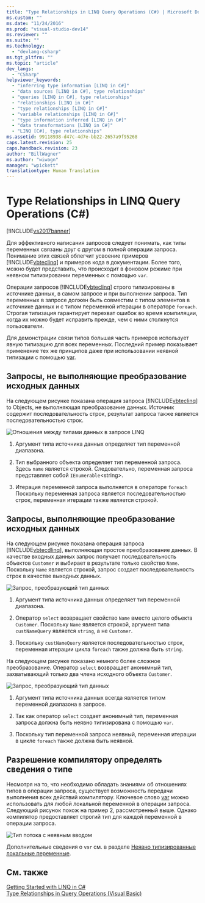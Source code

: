 ```yaml
---
title: "Type Relationships in LINQ Query Operations (C#) | Microsoft Docs"
ms.custom: ""
ms.date: "11/24/2016"
ms.prod: "visual-studio-dev14"
ms.reviewer: ""
ms.suite: ""
ms.technology: 
  - "devlang-csharp"
ms.tgt_pltfrm: ""
ms.topic: "article"
dev_langs: 
  - "CSharp"
helpviewer_keywords: 
  - "inferring type information [LINQ in C#]"
  - "data sources [LINQ in C#], type relationships"
  - "queries [LINQ in C#], type relationships"
  - "relationships [LINQ in C#]"
  - "type relationships [LINQ in C#]"
  - "variable relationships [LINQ in C#]"
  - "type information inferred [LINQ in C#]"
  - "data transformations [LINQ in C#]"
  - "LINQ [C#], type relationships"
ms.assetid: 99118938-d47c-4d7e-bb22-2657a9f95268
caps.latest.revision: 25
caps.handback.revision: 23
author: "BillWagner"
ms.author: "wiwagn"
manager: "wpickett"
translationtype: Human Translation
---
```

# Type Relationships in LINQ Query Operations (C#)
[!INCLUDE[vs2017banner](../../../../csharp/includes/vs2017banner.md)]

Для эффективного написания запросов следует понимать, как типы переменных связаны друг с другом в полной операции запроса.  Понимание этих связей облегчит усвоение примеров [!INCLUDE[vbteclinq](../../../../csharp/includes/vbteclinq_md.md)] и примеров кода в документации.  Более того, можно будет представить, что происходит в фоновом режиме при неявном типизировании переменных с помощью `var`.  
  
 Операции запросов [!INCLUDE[vbteclinq](../../../../csharp/includes/vbteclinq_md.md)] строго типизированы в источнике данных, в самом запросе и при выполнении запроса.  Тип переменных в запросе должен быть совместим с типом элементов в источнике данных и с типом переменной итерации в операторе `foreach`.  Строгая типизация гарантирует перехват ошибок во время компиляции, когда их можно будет исправить прежде, чем с ними столкнутся пользователи.  
  
 Для демонстрации связи типов большая часть примеров использует явную типизацию для всех переменных.  Последний пример показывает применение тех же принципов даже при использовании неявной типизации с помощью [var](../../../../csharp/language-reference/keywords/var.md).  
  
## Запросы, не выполняющие преобразование исходных данных  
 На следующем рисунке показана операция запроса [!INCLUDE[vbteclinq](../../../../csharp/includes/vbteclinq_md.md)] to Objects, не выполняющая преобразование данных.  Источник содержит последовательность строк, результат запроса также является последовательностью строк.  
  
 ![Отношения между типами данных в запросе LINQ](../../../../csharp/programming-guide/concepts/linq/media/linq_flow1.png "LINQ\_flow1")  
  
1.  Аргумент типа источника данных определяет тип переменной диапазона.  
  
2.  Тип выбранного объекта определяет тип переменной запроса.  Здесь `name` является строкой.  Следовательно, переменная запроса представляет собой `IEnumerable`\<string\>.  
  
3.  Итерация переменной запроса выполняется в операторе `foreach` Поскольку переменная запроса является последовательностью строк, переменная итерации также является строкой.  
  
## Запросы, выполняющие преобразование исходных данных  
 На следующем рисунке показана операция запроса [!INCLUDE[vbtecdlinq](../../../../csharp/includes/vbtecdlinq_md.md)], выполняющая простое преобразование данных.  В качестве входных данных запрос получает последовательность объектов `Customer` и выбирает в результате только свойство `Name`.  Поскольку `Name` является строкой, запрос создает последовательность строк в качестве выходных данных.  
  
 ![Запрос, преобразующий тип данных](../../../../csharp/programming-guide/concepts/linq/media/linq_flow2.png "LINQ\_flow2")  
  
1.  Аргумент типа источника данных определяет тип переменной диапазона.  
  
2.  Оператор `select` возвращает свойство `Name` вместо целого объекта `Customer`.  Поскольку `Name` является строкой, аргумент типа `custNameQuery` является `string`, а не `Customer`.  
  
3.  Поскольку `custNameQuery` является последовательностью строк, переменная итерации цикла `foreach` также должна быть `string`.  
  
 На следующем рисунке показано немного более сложное преобразование.  Оператор `select` возвращает анонимный тип, захватывающий только два члена исходного объекта `Customer`.  
  
 ![Запрос, преобразующий тип данных](../../../../csharp/programming-guide/concepts/linq/media/linq_flow3.png "LINQ\_flow3")  
  
1.  Аргумент типа источника данных всегда является типом переменной диапазона в запросе.  
  
2.  Так как оператор `select` создает анонимный тип, переменная запроса должна быть неявно типизирована с помощью `var`.  
  
3.  Поскольку тип переменной запроса неявный, переменная итерации в цикле `foreach` также должна быть неявной.  
  
## Разрешение компилятору определять сведения о типе  
 Несмотря на то, что необходимо обладать знаниями об отношениях типов в операции запроса, существует возможность передачи выполнения всех действий компилятору.  Ключевое слово [var](../../../../csharp/language-reference/keywords/var.md) можно использовать для любой локальной переменной в операции запроса.  Следующий рисунок похож на пример 2, рассмотренный выше.  Однако компилятор предоставляет строгий тип для каждой переменной в операции запроса.  
  
 ![Тип потока с неявным вводом](../../../../csharp/programming-guide/concepts/linq/media/linq_flow4.png "LINQ\_flow4")  
  
 Дополнительные сведения о `var` см. в разделе [Неявно типизированные локальные переменные](../../../../csharp/programming-guide/classes-and-structs/implicitly-typed-local-variables.md).  
  
## См. также  
 [Getting Started with LINQ in C\#](../../../../csharp/programming-guide/concepts/linq/getting-started-with-linq.md)   
 [Type Relationships in Query Operations \(Visual Basic\)](../../../../visual-basic/programming-guide/concepts/linq/type-relationships-in-query-operations.md)
